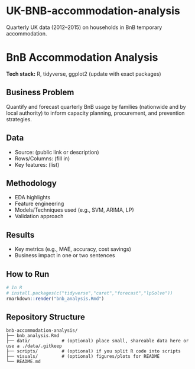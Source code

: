 # UK-BNB-accommodation-analysis
Quarterly UK data (2012–2015) on households in BnB temporary accommodation.
# BnB Accommodation Analysis

**Tech stack:** R, tidyverse, ggplot2 (update with exact packages)

## Business Problem
Quantify and forecast quarterly BnB usage by families (nationwide and by local authority) to inform capacity planning, procurement, and prevention strategies.

## Data
- Source: (public link or description)
- Rows/Columns: (fill in)
- Key features: (list)

## Methodology
- EDA highlights
- Feature engineering
- Models/Techniques used (e.g., SVM, ARIMA, LP)
- Validation approach

## Results
- Key metrics (e.g., MAE, accuracy, cost savings)
- Business impact in one or two sentences

## How to Run
```r
# In R
# install.packages(c("tidyverse","caret","forecast","lpSolve"))
rmarkdown::render("bnb_analysis.Rmd")
```

## Repository Structure
```
bnb-accommodation-analysis/
├── bnb_analysis.Rmd
├── data/            # (optional) place small, shareable data here or use a ./data/.gitkeep
├── scripts/         # (optional) if you split R code into scripts
├── visuals/         # (optional) figures/plots for README
└── README.md
```

